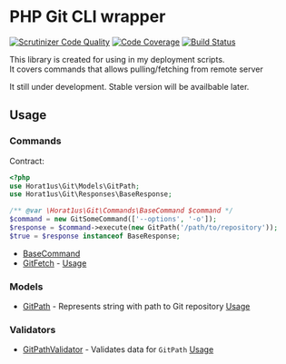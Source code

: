 # PHP Git CLI wrapper
[![Scrutinizer Code Quality](https://scrutinizer-ci.com/g/Horat1us/php-git-cli/badges/quality-score.png?b=master)](https://scrutinizer-ci.com/g/Horat1us/php-git-cli/?branch=master)
[![Code Coverage](https://scrutinizer-ci.com/g/Horat1us/php-git-cli/badges/coverage.png?b=master)](https://scrutinizer-ci.com/g/Horat1us/php-git-cli/?branch=master)
[![Build Status](https://scrutinizer-ci.com/g/Horat1us/php-git-cli/badges/build.png?b=master)](https://scrutinizer-ci.com/g/Horat1us/php-git-cli/build-status/master)

This library is created for using in my deployment scripts.  
It covers commands that allows pulling/fetching from remote server   

It still under development. Stable version will be availbable later.

## Usage  
### Commands
Contract:
```php
<?php
use Horat1us\Git\Models\GitPath;
use Horat1us\Git\Responses\BaseResponse;

/** @var \Horat1us\Git\Commands\BaseCommand $command */
$command = new GitSomeCommand(['--options', '-o']);
$response = $command->execute(new GitPath('/path/to/repository'));
$true = $response instanceof BaseResponse;
```
- [BaseCommand](/src/Commands/BaseCommand.php)
- [GitFetch](/src/Commands/GitFetch) - [Usage](/tests/Commands/GitFetchTest.php)
 
### Models
- [GitPath](/src/Models/GitPath.php) - Represents string with path to Git repository [Usage](/tests/Models/GitPathTest.php)
 
### Validators
- [GitPathValidator](/src/Validators/GitPathValidator.php) - Validates data for `GitPath` [Usage](/tests/Validators/GitPathValidatorTest.php)